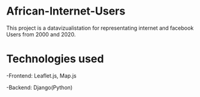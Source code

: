# African-Internet-Users
This project is a  datavizualistation for representating internet and facebook Users from 2000
and 2020.

# Technologies used
-Frontend: Leaflet.js, Map.js

-Backend: Django(Python)

